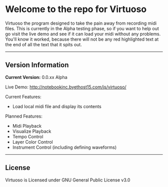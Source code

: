# **Welcome to the repo for Virtuoso**

Virtuoso the program designed to take the pain away from recording midi files. This is currently in the Alpha testing phase, so if you want to help out go visit the live demo and see if it can load your midi without any problems. You'll know it worked, because there will not be any red highlighted text at the end of all the text that it spits out.

---
## **Version Information**

**Current Version:** 0.0.xx Alpha

Live Demo: http://notebookinc.byethost15.com/js/virtuoso/

Current Features:
- Load local midi file and display its contents

Planned Features:
- Midi Playback
- Visualize Playback
- Tempo Control
- Layer Color Control
- Instrument Control (including defining waveforms)

---
## **License**

Virtuoso is Licensed under GNU General Public License v3.0
